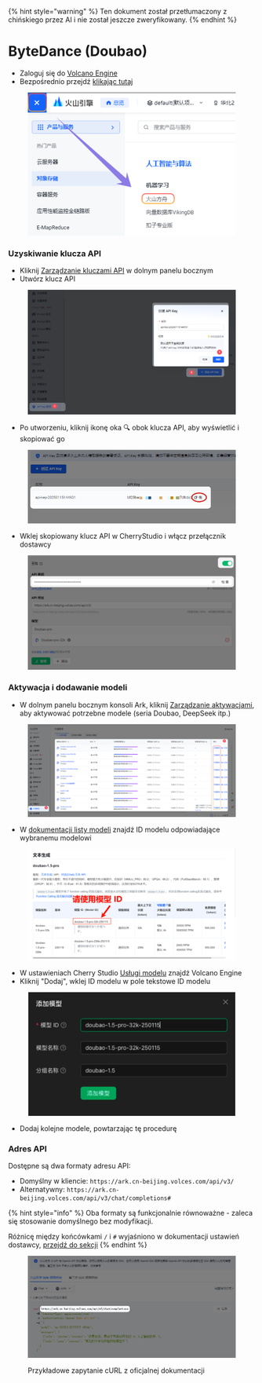 
{% hint style="warning" %}
Ten dokument został przetłumaczony z chińskiego przez AI i nie został jeszcze zweryfikowany.
{% endhint %}

# ByteDance (Doubao)

*   Zaloguj się do [Volcano Engine](https://console.volcengine.com/)
*   Bezpośrednio przejdź [klikając tutaj](https://console.volcengine.com/ark/region:ark+cn-beijing/openManagement?LLM=%7B%7D)

<figure><img src="../../.gitbook/assets/image (1) (1) (2).png" alt=""><figcaption></figcaption></figure>

### Uzyskiwanie klucza API

*   Kliknij [Zarządzanie kluczami API](https://console.volcengine.com/ark/region:ark+cn-beijing/apiKey) w dolnym panelu bocznym
*   Utwórz klucz API

<figure><img src="../../.gitbook/assets/image (6) (2).png" alt=""><figcaption></figcaption></figure>

*   Po utworzeniu, kliknij ikonę oka 🔍 obok klucza API, aby wyświetlić i skopiować go

<figure><img src="../../.gitbook/assets/image (7) (2).png" alt=""><figcaption></figcaption></figure>

*   Wklej skopiowany klucz API w CherryStudio i włącz przełącznik dostawcy

<figure><img src="../../.gitbook/assets/image (8) (2).png" alt=""><figcaption></figcaption></figure>

### Aktywacja i dodawanie modeli

*   W dolnym panelu bocznym konsoli Ark, kliknij [Zarządzanie aktywacjami](https://console.volcengine.com/ark/region:ark+cn-beijing/openManagement?LLM=%7B%7D\&OpenTokenDrawer=false), aby aktywować potrzebne modele (seria Doubao, DeepSeek itp.)

<figure><img src="../../.gitbook/assets/image (1) (1) (2) (1).png" alt=""><figcaption></figcaption></figure>

*   W [dokumentacji listy modeli](https://www.volcengine.com/docs/82379/1330310#%E6%96%87%E6%9C%AC%E7%94%9F%E6%88%90) znajdź ID modelu odpowiadające wybranemu modelowi

<figure><img src="../../.gitbook/assets/火山引擎_模型ID.png" alt="Przykładowa lista ID modeli w Volcano Engine"><figcaption></figcaption></figure>

*   W ustawieniach Cherry Studio [Usługi modelu](../../cherrystudio/preview/settings/providers.md) znajdź Volcano Engine
*   Kliknij "Dodaj", wklej ID modelu w pole tekstowe ID modelu

<figure><img src="../../.gitbook/assets/volc_ark_01.png" alt=""><figcaption></figcaption></figure>

*   Dodaj kolejne modele, powtarzając tę procedurę

### Adres API

Dostępne są dwa formaty adresu API:
*   Domyślny w kliencie: `https://ark.cn-beijing.volces.com/api/v3/`
*   Alternatywny: `https://ark.cn-beijing.volces.com/api/v3/chat/completions#`

{% hint style="info" %}
Oba formaty są funkcjonalnie równoważne - zaleca się stosowanie domyślnego bez modyfikacji.

Różnicę między końcówkami `/` i `#` wyjaśniono w dokumentacji ustawień dostawcy, [przejdź do sekcji](../../cherrystudio/preview/settings/providers.md#api-di-zhi)
{% endhint %}

<figure><img src="../../.gitbook/assets/image (3) (2).png" alt=""><figcaption><p>Przykładowe zapytanie cURL z oficjalnej dokumentacji</p></figcaption></figure>